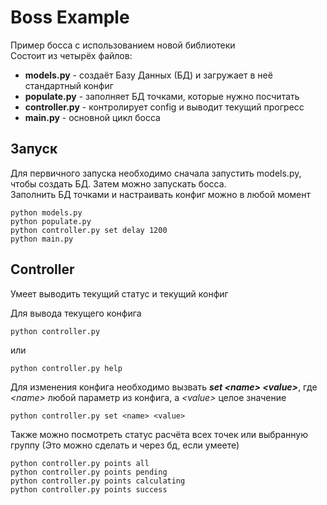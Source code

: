 # Boss Example
Пример босса с использованием новой библиотеки  
Состоит из четырёх файлов:
- **models.py** - создаёт Базу Данных (БД) и загружает в неё стандартный конфиг
- **populate.py** - заполняет БД точками, которые нужно посчитать
- **controller.py** - контролирует config и выводит текущий прогресс
- **main.py** - основной цикл босса

## Запуск
Для первичного запуска необходимо сначала запустить models.py, чтобы создать БД. Затем можно запускать босса.  
Заполнить БД точками и настраивать конфиг можно в любой момент

```
python models.py 
python populate.py
python controller.py set delay 1200
python main.py
```

## Controller
Умеет выводить текущий статус и текущий конфиг

Для вывода текущего конфига
```
python controller.py
```
или
```
python controller.py help
```

Для изменения конфига необходимо вызвать ***set \<name> \<value>***, где *\<name>* любой параметр из конфига, а *\<value>* целое значение 
```
python controller.py set <name> <value>
```
Также можно посмотреть статус расчёта всех точек или выбранную группу (Это можно сделать и через бд, если умеете)
```
python controller.py points all
python controller.py points pending
python controller.py points calculating
python controller.py points success
```
